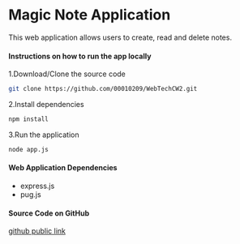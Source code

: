 # Magic Note Application
This web application allows users to create, read and delete notes.
#### Instructions on how to run the app locally
1.Download/Clone the source code
```bash
git clone https://github.com/00010209/WebTechCW2.git
```
2.Install dependencies
```bash
npm install
```
3.Run the application
```bash
node app.js
```



#### Web Application Dependencies 
 - express.js
 - pug.js

#### Source Code on GitHub
[github public link](https://github.com/00010209/WebTechCW2.git)